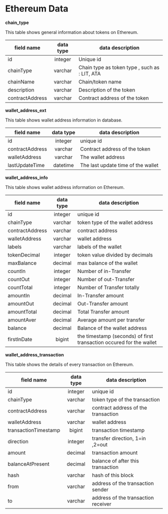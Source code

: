 # Ethereum Data

**chain_type**

This table shows general information about tokens on Ethereum.

| field name        | data type         | data description             |
| ------------------|:-----------------:| ---------------------------- |
| id                | integer           | Unique id                    |
| chainType         | varchar           | Chain type as token type , such as : LIT, ATA                             |
| chainName         | varchar           | Chain/token name                             |
| description       | varchar           | Description of the token                             |
| contractAddress   | varchar           | Contract address of the token                             |


**wallet_address_ext**

This table shows wallet address information in database.

| field name                  | data type         | data description             |
| ----------------------------|:-----------------:| ---------------------------- |
| id                          | integer           | unique id                    |
| contractAddress             | varchar           | Contract address of the token                             |
| walletAddress               | varchar           | The wallet address                            |
| lastUpdateTime              | datetime          | The last update time of the wallet                             |


**wallet_address_info**

This table shows wallet address information on Ethereum.

| field name              | data type         | data description             |
| ------------------------|:-----------------:| ---------------------------- |
| id                      | integer           | unique id                    |
| chainType               | varchar           | token type of the wallet address                             |
| contractAddress         | varchar           | contract address                             |
| walletAddress           | varchar           | wallet address                             |
| labels                  | varchar           | labels of the wallet                             |
| tokenDecimal            | integer           | token value divided by decimals                             |
| maxBalance              | decimal           | max balance of the wallet                             |
| countIn                 | integer           | Number of in-Transfer                             |
| countOut                | integer           | Number of out-Transfer                             |
| countTotal              | integer           | Number of Transfer totally                             |
| amountIn                | decimal           | In-Transfer amount                             |
| amountOut               | decimal           | Out-Transfer amount                             |
| amountTotal             | decimal           | Total Transfer amount                             |
| amountAver              | decimal           | Average amount per transfer                             |
| balance                 | decimal           | Balance of the wallet address                             |
| firstInDate             | bigint            | the timestamp (seconds) of first transaction occured for the wallet           |


**wallet_address_transaction**

This table shows the details of every transaction on Ethereum.

| field name              | data type         | data description             |
| ------------------------|:-----------------:| ---------------------------- |
| id                      | integer           | unique id                    |
| chainType               | varchar           | token type of the transaction                             |
| contractAddress         | varchar           | contract address of the transaction                             |
| walletAddress           | varchar           | wallet address                            |
| transactionTimestamp    | bigint            | transaction timestamp                             |
| direction               | integer           | transfer direction, 1=in ,2=out                             |
| amount                  | decimal           | transaction amount                             |
| balanceAtPresent        | decimal           | balance of after this transaction                             |
| hash                    | varchar           | hash of this block                            |
| from                    | varchar           | address of the transaction sender                             |
| to                      | varchar           | address of the transaction receiver                             |
